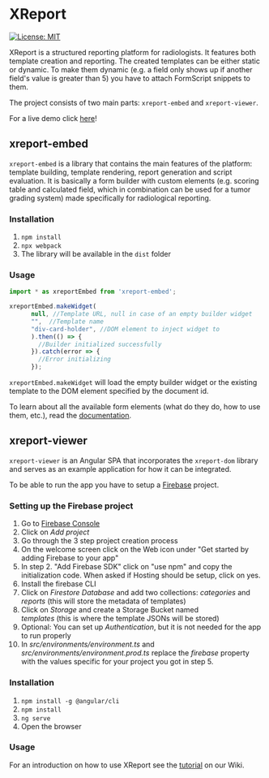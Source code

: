# XReport
[![License: MIT](https://img.shields.io/badge/License-MIT-green.svg)](https://opensource.org/licenses/MIT)

XReport is a structured reporting platform for radiologists. It features both template creation and reporting. The created templates can be either static or dynamic. To make them dynamic (e.g. a field only shows up if another field's value is greater than 5) you have to attach FormScript snippets to them.

The project consists of two main parts: `xreport-embed` and `xreport-viewer`.

For a live demo click [here](https://xreport-demo.web.app)!

## xreport-embed

`xreport-embed` is a library that contains the main features of the platform: template building, template rendering, report generation and script evaluation. It is basically a form builder with custom elements (e.g. scoring table and calculated field, which in combination can be used for a tumor grading system) made specifically for radiological reporting.

### Installation

1. `npm install`
2. `npx webpack`
3. The library will be available in the `dist` folder

### Usage

````javascript
import * as xreportEmbed from 'xreport-embed';

xreportEmbed.makeWidget(
      null, //Template URL, null in case of an empty builder widget
      "",  //Template name
      "div-card-holder", //DOM element to inject widget to
      ).then(() => {
        //Builder initialized successfully
      }).catch(error => {
        //Error initializing
      });
`````

`xreportEmbed.makeWidget` will load the empty builder widget or the existing template to the DOM element specified by the document id.

To learn about all the available form elements (what do they do, how to use them, etc.), read the [documentation](https://wpmed92.github.io/xreport/).

## xreport-viewer

`xreport-viewer` is an Angular SPA that incorporates the `xreport-dom` library and serves as an example application for how it can be integrated.

To be able to run the app you have to setup a [Firebase](https://firebase.google.com/) project.

### Setting up the Firebase project

1. Go to [Firebase Console](https://console.firebase.google.com/)
2. Click on *Add project*
3. Go through the 3 step project creation process
4. On the welcome screen click on the Web icon under "Get started by adding Firebase to your app"
5. In step 2. "Add Firebase SDK" click on "use npm" and copy the initialization code. When asked if Hosting should be setup, click on yes.
6. Install the firebase CLI
7. Click on *Firestore Database* and add two collections: *categories* and *reports* (this will store the metadata of templates)
8. Click on *Storage* and create a Storage Bucket named  
*templates* (this is where the template JSONs will be stored)
9. Optional: You can set up *Authentication*, but it is not needed for the app to run properly
10. In *src/environments/environment.ts* and *src/environments/environment.prod.ts* replace the *firebase* property with the values specific for your project you got in step 5.

### Installation

1. `npm install -g @angular/cli`
2. `npm install`
3. `ng serve`
4. Open the browser

### Usage

For an introduction on how to use XReport see the [tutorial](https://github.com/wpmed92/xreport/wiki/Tutorial) on our Wiki.

